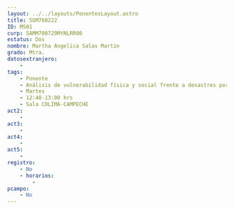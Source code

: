 ```yaml
---
layout: ../../layouts/PonentesLayout.astro
title: SGM760222
ID: MS01
curp: SAMM700729MYNLRR00
estatus: Dos
nombre: Martha Angelica Salas Martin
grado: Mtra.
datosextranjero:
    - 
tags:
    - Ponente
    - Análisis de vulnerabilidad física y social frente a desastres por fenómenos naturales
    - Martes
    - 12:40-13:00 hrs
    - Sala COLIMA-CAMPECHE
act2: 
    - 
act3: 
    - 
act4: 
    - 
act5: 
    - 
registro:
    - No
    - horarios:
        -
pcampo:
    - No
---
```

